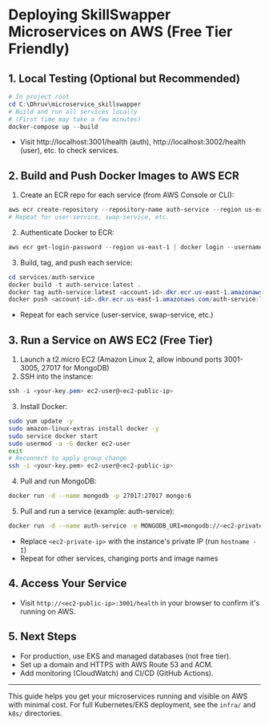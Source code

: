# Deploying SkillSwapper Microservices on AWS (Free Tier Friendly)

## 1. Local Testing (Optional but Recommended)
```powershell
# In project root
cd C:\Dhruv\microservice_skillswapper
# Build and run all services locally
# (First time may take a few minutes)
docker-compose up --build
```
- Visit http://localhost:3001/health (auth), http://localhost:3002/health (user), etc. to check services.

## 2. Build and Push Docker Images to AWS ECR
1. Create an ECR repo for each service (from AWS Console or CLI):
```powershell
aws ecr create-repository --repository-name auth-service --region us-east-1
# Repeat for user-service, swap-service, etc.
```
2. Authenticate Docker to ECR:
```powershell
aws ecr get-login-password --region us-east-1 | docker login --username AWS --password-stdin <account-id>.dkr.ecr.us-east-1.amazonaws.com
```
3. Build, tag, and push each service:
```powershell
cd services/auth-service
docker build -t auth-service:latest .
docker tag auth-service:latest <account-id>.dkr.ecr.us-east-1.amazonaws.com/auth-service:latest
docker push <account-id>.dkr.ecr.us-east-1.amazonaws.com/auth-service:latest
```
- Repeat for each service (user-service, swap-service, etc.)

## 3. Run a Service on AWS EC2 (Free Tier)
1. Launch a t2.micro EC2 (Amazon Linux 2, allow inbound ports 3001-3005, 27017 for MongoDB)
2. SSH into the instance:
```powershell
ssh -i <your-key.pem> ec2-user@<ec2-public-ip>
```
3. Install Docker:
```bash
sudo yum update -y
sudo amazon-linux-extras install docker -y
sudo service docker start
sudo usermod -a -G docker ec2-user
exit
# Reconnect to apply group change
ssh -i <your-key.pem> ec2-user@<ec2-public-ip>
```
4. Pull and run MongoDB:
```bash
docker run -d --name mongodb -p 27017:27017 mongo:6
```
5. Pull and run a service (example: auth-service):
```bash
docker run -d --name auth-service -e MONGODB_URI=mongodb://<ec2-private-ip>:27017/auth -e JWT_SECRET=prodsecret -p 3001:3001 <account-id>.dkr.ecr.us-east-1.amazonaws.com/auth-service:latest
```
- Replace `<ec2-private-ip>` with the instance's private IP (run `hostname -I`)
- Repeat for other services, changing ports and image names

## 4. Access Your Service
- Visit `http://<ec2-public-ip>:3001/health` in your browser to confirm it's running on AWS.

## 5. Next Steps
- For production, use EKS and managed databases (not free tier).
- Set up a domain and HTTPS with AWS Route 53 and ACM.
- Add monitoring (CloudWatch) and CI/CD (GitHub Actions).

---
This guide helps you get your microservices running and visible on AWS with minimal cost. For full Kubernetes/EKS deployment, see the `infra/` and `k8s/` directories.